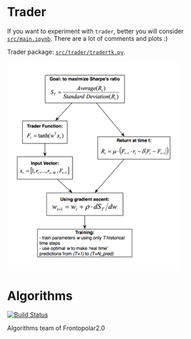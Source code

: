 # Trader

If you want to experiment with `trader`, better you will consider [`src/main.ipynb`](src/main.ipynb). There are a lot of comments and plots :)

Trader package: [`src/trader/tradertk.py`](src/trader/tradertk.py).

<img src="img/diagram.png" width="400px">

# Algorithms
[![Build Status](https://travis-ci.org/FRTP/Framework.svg?branch=master)](https://travis-ci.org/FRTP/Algorithms)

Algorithms team of Frontopolar2.0
